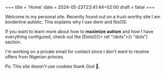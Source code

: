 +++
title = 'Home'
date = 2024-05-23T23:41:44+02:00
draft = false
+++

Welcome to my personal site. Recently found out on a trust-worthy site I am borderline autistic. This explains why I use dwm and NixOS.

If you want to learn more about how to **maximize autism** and how I have everything configured, check out the [Dots]({{< ref "/dots">}} "dots") section.

I'm working on a private email for contact since I don't want to receive offers from Nigerian princes.

Ps: This site doesn't use cookies thank God :pray:.
